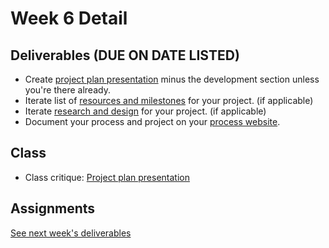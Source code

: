 # Week 6 Detail

## Deliverables \(DUE ON DATE LISTED\)

* Create [project plan presentation](../critiques-demos-presentations-and-exhibition/project_plan_presentation.md) minus the development section unless you're there already.
* Iterate list of [resources and milestones](../project_plan.md) for your project. \(if applicable\)
* Iterate [research and design](../project_plan.md) for your project. \(if applicable\)
* Document your process and project on your [process website](../pre-work/website.md).

## Class

* Class critique: [Project plan presentation](../critiques-demos-presentations-and-exhibition/project_plan_presentation.md)

## Assignments

[See next week's deliverables](week7_detail.md)

